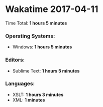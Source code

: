 # Wakatime 2017-04-11

Time Total: **1 hours 5 minutes**

### Operating Systems:
- Windows: **1 hours 5 minutes** 

### Editors:
- Sublime Text: **1 hours 5 minutes** 

### Languages:
- XSLT: **1 hours 3 minutes** 
- XML: **1 minutes** 

